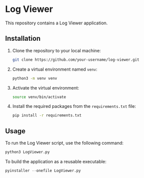 # Log Viewer

This repository contains a Log Viewer application.

## Installation

1. Clone the repository to your local machine:

   ```bash
   git clone https://github.com/your-username/log-viewer.git
   ```

2. Create a virtual environment named `venv`:

   ```bash
   python3 -m venv venv
   ```

3. Activate the virtual environment:

   ```bash
   source venv/bin/activate
   ```

4. Install the required packages from the `requirements.txt` file:

   ```bash
   pip install -r requirements.txt
   ```

## Usage

To run the Log Viewer script, use the following command:

```bash
python3 LogViewer.py
```


To build the application as a reusable executable:

```python
pyinstaller --onefile LogViewer.py
```

